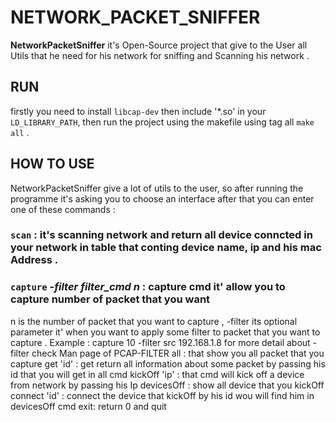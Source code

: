 # NETWORK_PACKET_SNIFFER

**NetworkPacketSniffer** it's Open-Source project that give to the User all Utils that he need for his network for sniffing
    and Scanning his network .

## RUN
firstly you need to install `libcap-dev` then include '*.so' in your `LD_LIBRARY_PATH`, then run the project using 
    the makefile using tag all `make all` .

## HOW TO USE
NetworkPacketSniffer give a lot of utils to the user, so after running the programme it's asking you to choose 
        an interface after that you can enter one of these commands :
        
### `scan` : it's scanning network and return all device conncted in your network in table that conting device name, ip and his mac Address .

### `capture` *-filter filter_cmd n* : capture cmd it' allow you to capture number of packet that you want 
n is the number of packet that you want to capture ,
-filter its optional parameter it' when you want to apply some filter to packet that  you want to capture . Example : capture 10 -filter src 192.168.1.8
        for more detail about -filter check Man page of PCAP-FILTER
all : that show you all packet that you capture 
get 'id' : get return all information about some packet by passing his id that 
           you will get in all cmd
kickOff 'ip' : that cmd will kick off a device from network by passing his Ip
devicesOff : show all device that you kickOff
connect 'id' : connect the device that kickOff by his id wou will find him in 
              devicesOff cmd
              exit: return 0 and quit  

